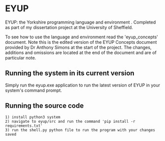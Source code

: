 # EYUP
EYUP: the Yorkshire programming language and environment . Completed as part of my dissertation project at the University of Sheffield.

To see how to use the language and environment read the 'eyup_concepts' document. Note this is the edited version of the EYUP Concepts document provided by Dr Anthony Simons at the start of the project. The changes, additions and omissions are located at the end of the document and are of particular note.

## Running the system in its current version
Simply run the eyup.exe application to run the latest version of EYUP in your system's command prompt.

## Running the source code
    1) install python3 system  
    2) navigate to eyup/src and run the command 'pip install -r requirements.txt'
    3) run the shell.py python file to run the program with your changes saved
